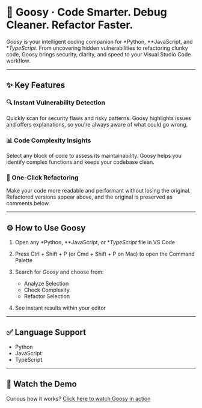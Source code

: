 # 🪿 Goosy · Code Smarter. Debug Cleaner. Refactor Faster.

*Goosy* is your intelligent coding companion for *Python, **JavaScript, and **TypeScript*. From uncovering hidden vulnerabilities to refactoring clunky code, Goosy brings security, clarity, and speed to your Visual Studio Code workflow.

---

## ✨ Key Features

### 🔍 Instant Vulnerability Detection

Quickly scan for security flaws and risky patterns. Goosy highlights issues and offers explanations, so you're always aware of what could go wrong.

### 📊 Code Complexity Insights

Select any block of code to assess its maintainability. Goosy helps you identify complex functions and keeps your codebase clean.

### 🧠 One-Click Refactoring

Make your code more readable and performant without losing the original. Refactored versions appear above, and the original is preserved as comments below.

---

## ⚙ How to Use Goosy

1. Open any *Python, **JavaScript, or **TypeScript* file in VS Code
2. Press Ctrl + Shift + P (or Cmd + Shift + P on Mac) to open the Command Palette
3. Search for *Goosy* and choose from:

   * Analyze Selection
   * Check Complexity
   * Refactor Selection
4. See instant results within your editor

---

## ✅ Language Support

* Python
* JavaScript
* TypeScript

---

## 🎥 Watch the Demo

Curious how it works?
[Click here to watch Goosy in action](https://youtu.be/T_8CScm3SBk?si=M3Vp3SYvG4UNo8_y)
